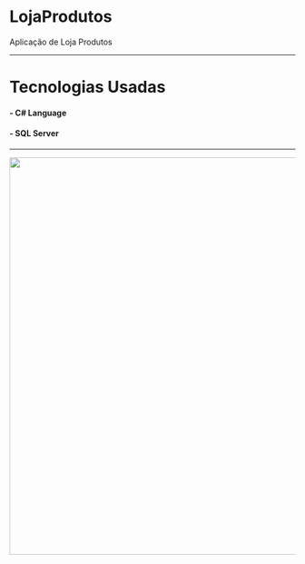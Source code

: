 # LojaProdutos
Aplicação de Loja Produtos

----------------------------------------------------------------------------------------------------

# Tecnologias Usadas

#### - C# Language
#### - SQL Server

----------------------------------------------------------------------------------------------------

<div align-"center">
  <img src="" width="700px" />
</div>
